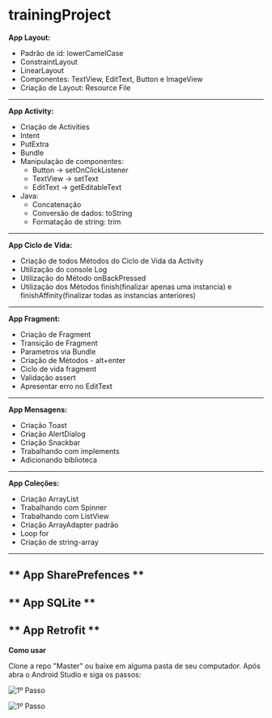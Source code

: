 # trainingProject #

**App Layout:**
- Padrão de id: lowerCamelCase
- ConstraintLayout
- LinearLayout
- Componentes: TextView, EditText, Button e ImageView
- Criação de Layout: Resource File

---

**App Activity:**
- Criação de Activities
- Intent
- PutExtra
- Bundle
- Manipulação de componentes:
  - Button -> setOnClickListener
  - TextView -> setText
  - EditText -> getEditableText
- Java:
  - Concatenação
  - Conversão de dados: toString
  - Formatação de string: trim

---

**App Ciclo de Vida:**
- Criação de todos Métodos do Ciclo de Vida da Activity
- Utilização do console Log
- Utilização do Método onBackPressed
- Utilização dos Métodos finish(finalizar apenas uma instancia) e finishAffinity(finalizar todas as instancias anteriores)

---

**App Fragment:**
- Criação de Fragment
- Transição de Fragment
- Parametros via Bundle
- Criação de Métodos - alt+enter
- Ciclo de vida fragment
- Validação assert
- Apresentar erro no EditText

---

**App Mensagens:**
- Criação Toast
- Criação AlertDialog
- Criação Snackbar
- Trabalhando com implements
- Adicionando biblioteca

---

**App Coleções:**
- Criação ArrayList
- Trabalhando com Spinner
- Trabalhando com ListView
- Criação ArrayAdapter padrão
- Loop for
- Criação de string-array

---

** App SharePrefences **
---

** App SQLite **
---

** App Retrofit **
---

**Como usar**

Clone a repo "Master" ou baixe em alguma pasta de seu computador. Após abra o Android Studio e siga os passos:

![1º Passo](../assets/1%C2%BA%20Passo.png?raw=true)

![1º Passo](../assets/2º%20Passo.png?raw=true)

